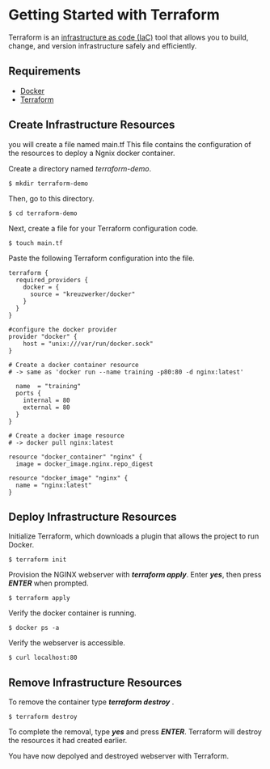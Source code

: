 # Getting Started with Terraform

Terraform is an [infrastructure as code (IaC)](https://www.terraform.io/docs/glossary#infrastructure-as-code) tool that allows you to build, change, and version infrastructure safely and efficiently. 

## Requirements
 
 - [Docker](https://www.docker.com/)
 - [Terraform](https://www.terraform.io/downloads.html) 
 
## Create Infrastructure Resources
you will create a file named main.tf  This file contains the configuration of the resources to deploy a Ngnix docker container.  

Create a directory named _terraform-demo_.

```shell
$ mkdir terraform-demo
```
Then, go to this directory.
```shell
$ cd terraform-demo
```


Next, create a file for your Terraform configuration code.

```shell
$ touch main.tf
```

Paste the following Terraform configuration into the file.

```hcl
terraform {
  required_providers {
    docker = {
      source = "kreuzwerker/docker"
    }
  }
}

#configure the docker provider
provider "docker" {
    host = "unix:///var/run/docker.sock"
}

# Create a docker container resource
# -> same as 'docker run --name training -p80:80 -d nginx:latest'

  name  = "training"
  ports {
    internal = 80
    external = 80
  }
}

# Create a docker image resource
# -> docker pull nginx:latest

resource "docker_container" "nginx" {
  image = docker_image.nginx.repo_digest

resource "docker_image" "nginx" {
  name = "nginx:latest"
}
```

## Deploy Infrastructure Resources
Initialize Terraform, which downloads a plugin that allows the project to run Docker. 

```shell
$ terraform init
```


Provision the NGINX webserver with ***_terraform apply_***.  Enter ***_yes_***, then press ***_ENTER_*** when prompted.

```shell
$ terraform apply
```

Verify the docker container is running. 
```shell
$ docker ps -a
```



Verify the webserver is accessible.
```shell 
$ curl localhost:80
```


## Remove Infrastructure Resources

To remove the container type ***_terraform destroy_*** .

```shell
$ terraform destroy
```

To complete the removal, type ***_yes_*** and press ***_ENTER_***. Terraform will destroy the resources it had created earlier.

You have now depolyed and destroyed webserver with Terraform.
